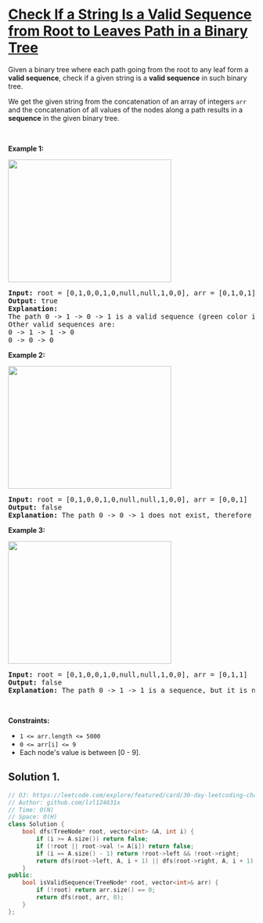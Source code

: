 # [Check If a String Is a Valid Sequence from Root to Leaves Path in a Binary Tree](https://leetcode.com/explore/featured/card/30-day-leetcoding-challenge/532/week-5/3315/)

<div class="question-detail"><div class="question-description__3U1T"><div><p>Given a binary tree where each path going from the root to any leaf form a <strong>valid sequence</strong>, check if a given string&nbsp;is a <strong>valid sequence</strong> in such binary tree.&nbsp;</p>

<p>We get the given string from the concatenation of an array of integers <code>arr</code> and the concatenation of all&nbsp;values of the nodes along a path results in a <strong>sequence</strong> in the given binary tree.</p>

<p>&nbsp;</p>
<p><strong>Example 1:</strong></p>

<p><strong><img alt="" src="https://assets.leetcode.com/uploads/2019/12/18/leetcode_testcase_1.png" style="width: 333px; height: 250px;"></strong></p>

<pre><strong>Input:</strong> root = [0,1,0,0,1,0,null,null,1,0,0], arr = [0,1,0,1]
<strong>Output:</strong> true
<strong>Explanation: 
</strong>The path 0 -&gt; 1 -&gt; 0 -&gt; 1 is a valid sequence (green color in the figure). 
Other valid sequences are: 
0 -&gt; 1 -&gt; 1 -&gt; 0 
0 -&gt; 0 -&gt; 0
</pre>

<p><strong>Example 2:</strong></p>

<p><strong><img alt="" src="https://assets.leetcode.com/uploads/2019/12/18/leetcode_testcase_2.png" style="width: 333px; height: 250px;"></strong></p>

<pre><strong>Input:</strong> root = [0,1,0,0,1,0,null,null,1,0,0], arr = [0,0,1]
<strong>Output:</strong> false 
<strong>Explanation:</strong> The path 0 -&gt; 0 -&gt; 1 does not exist, therefore it is not even a sequence.
</pre>

<p><strong>Example 3:</strong></p>

<p><strong><img alt="" src="https://assets.leetcode.com/uploads/2019/12/18/leetcode_testcase_3.png" style="width: 333px; height: 250px;"></strong></p>

<pre><strong>Input:</strong> root = [0,1,0,0,1,0,null,null,1,0,0], arr = [0,1,1]
<strong>Output:</strong> false
<strong>Explanation: </strong>The path 0 -&gt; 1 -&gt; 1 is a sequence, but it is not a valid sequence.
</pre>

<p>&nbsp;</p>
<p><strong>Constraints:</strong></p>

<ul>
	<li><code>1 &lt;= arr.length &lt;= 5000</code></li>
	<li><code>0 &lt;= arr[i] &lt;= 9</code></li>
	<li>Each node's value is between [0 - 9].</li>
</ul></div></div></div>

## Solution 1.

```cpp
// OJ: https://leetcode.com/explore/featured/card/30-day-leetcoding-challenge/532/week-5/3315/
// Author: github.com/lzl124631x
// Time: O(N)
// Space: O(H)
class Solution {
    bool dfs(TreeNode* root, vector<int> &A, int i) {
        if (i >= A.size()) return false;
        if (!root || root->val != A[i]) return false;
        if (i == A.size() - 1) return !root->left && !root->right;
        return dfs(root->left, A, i + 1) || dfs(root->right, A, i + 1);
    }
public:
    bool isValidSequence(TreeNode* root, vector<int>& arr) {
        if (!root) return arr.size() == 0;
        return dfs(root, arr, 0);
    }
};
```